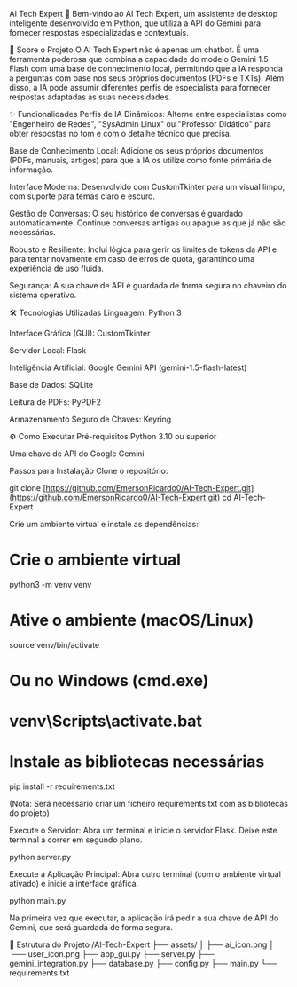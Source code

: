 AI Tech Expert 🤖
Bem-vindo ao AI Tech Expert, um assistente de desktop inteligente desenvolvido em Python, que utiliza a API do Gemini para fornecer respostas especializadas e contextuais.

<!-- Sugestão: Coloque um screenshot da sua app com o nome 'screenshot.png' na pasta 'assets' -->

🚀 Sobre o Projeto
O AI Tech Expert não é apenas um chatbot. É uma ferramenta poderosa que combina a capacidade do modelo Gemini 1.5 Flash com uma base de conhecimento local, permitindo que a IA responda a perguntas com base nos seus próprios documentos (PDFs e TXTs). Além disso, a IA pode assumir diferentes perfis de especialista para fornecer respostas adaptadas às suas necessidades.

✨ Funcionalidades
Perfis de IA Dinâmicos: Alterne entre especialistas como "Engenheiro de Redes", "SysAdmin Linux" ou "Professor Didático" para obter respostas no tom e com o detalhe técnico que precisa.

Base de Conhecimento Local: Adicione os seus próprios documentos (PDFs, manuais, artigos) para que a IA os utilize como fonte primária de informação.

Interface Moderna: Desenvolvido com CustomTkinter para um visual limpo, com suporte para temas claro e escuro.

Gestão de Conversas: O seu histórico de conversas é guardado automaticamente. Continue conversas antigas ou apague as que já não são necessárias.

Robusto e Resiliente: Inclui lógica para gerir os limites de tokens da API e para tentar novamente em caso de erros de quota, garantindo uma experiência de uso fluida.

Segurança: A sua chave de API é guardada de forma segura no chaveiro do sistema operativo.

🛠️ Tecnologias Utilizadas
Linguagem: Python 3

Interface Gráfica (GUI): CustomTkinter

Servidor Local: Flask

Inteligência Artificial: Google Gemini API (gemini-1.5-flash-latest)

Base de Dados: SQLite

Leitura de PDFs: PyPDF2

Armazenamento Seguro de Chaves: Keyring

⚙️ Como Executar
Pré-requisitos
Python 3.10 ou superior

Uma chave de API do Google Gemini

Passos para Instalação
Clone o repositório:

git clone [https://github.com/EmersonRicardo0/AI-Tech-Expert.git](https://github.com/EmersonRicardo0/AI-Tech-Expert.git)
cd AI-Tech-Expert

Crie um ambiente virtual e instale as dependências:

# Crie o ambiente virtual
python3 -m venv venv

# Ative o ambiente (macOS/Linux)
source venv/bin/activate
# Ou no Windows (cmd.exe)
# venv\Scripts\activate.bat

# Instale as bibliotecas necessárias
pip install -r requirements.txt 

(Nota: Será necessário criar um ficheiro requirements.txt com as bibliotecas do projeto)

Execute o Servidor:
Abra um terminal e inicie o servidor Flask. Deixe este terminal a correr em segundo plano.

python server.py

Execute a Aplicação Principal:
Abra outro terminal (com o ambiente virtual ativado) e inicie a interface gráfica.

python main.py

Na primeira vez que executar, a aplicação irá pedir a sua chave de API do Gemini, que será guardada de forma segura.

📂 Estrutura do Projeto
/AI-Tech-Expert
├── assets/
│   ├── ai_icon.png
│   └── user_icon.png
├── app_gui.py
├── server.py
├── gemini_integration.py
├── database.py
├── config.py
├── main.py
└── requirements.txt

